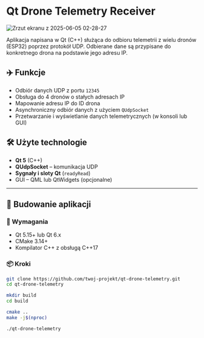 # Qt Drone Telemetry Receiver
![Zrzut ekranu z 2025-06-05 02-28-27](https://github.com/user-attachments/assets/ea8e8aba-3089-4a41-bb49-5ed03235a711)

Aplikacja napisana w Qt (C++) służąca do odbioru telemetrii z wielu dronów (ESP32) poprzez protokół UDP. Odbierane dane są przypisane do konkretnego drona na podstawie jego adresu IP.

## ✈️ Funkcje

- Odbiór danych UDP z portu `12345`
- Obsługa do 4 dronów o stałych adresach IP
- Mapowanie adresu IP do ID drona
- Asynchroniczny odbiór danych z użyciem `QUdpSocket`
- Przetwarzanie i wyświetlanie danych telemetrycznych (w konsoli lub GUI)

## 🛠️ Użyte technologie

- **Qt 5** (C++)
- **QUdpSocket** – komunikacja UDP
- **Sygnały i sloty Qt** (`readyRead`)
- GUI – QML lub QtWidgets (opcjonalne)

---

## 🧱 Budowanie aplikacji

### 🔧 Wymagania

- Qt 5.15+ lub Qt 6.x
- CMake 3.14+
- Kompilator C++ z obsługą C++17

### 📦 Kroki

```bash
git clone https://github.com/twoj-projekt/qt-drone-telemetry.git
cd qt-drone-telemetry

mkdir build
cd build

cmake ..
make -j$(nproc)

./qt-drone-telemetry
